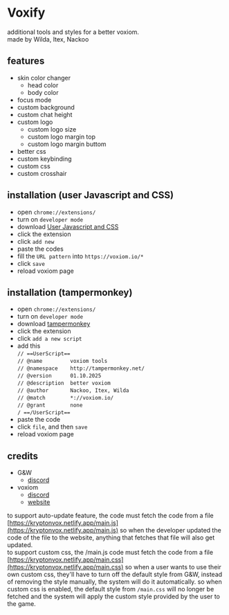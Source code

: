 # Voxify

additional tools and styles for a better voxiom.<br>
made by Wilda, Itex, Nackoo

## features
  - skin color changer <br>
    - head color
    - body color
  - focus mode
  - custom background
  - custom chat height
  - custom logo <br>
    - custom logo size
    - custom logo margin top
    - custom logo margin buttom
  - better css 
  - custom keybinding
  - custom css
  - custom crosshair

## installation (user Javascript and CSS)
  - open `chrome://extensions/`
  - turn on `developer mode`
  - download [User Javascript and CSS](https://chromewebstore.google.com/detail/user-javascript-and-css/nbhcbdghjpllgmfilhnhkllmkecfmpld) 
  - click the extension
  - click `add new`
  - paste the codes
  - fill the `URL pattern` into `https://voxiom.io/*`
  - click `save`
  - reload voxiom page

## installation (tampermonkey)
  - open `chrome://extensions/`
  - turn on `developer mode `
  - download [tampermonkey](https://chromewebstore.google.com/detail/tampermonkey/dhdgffkkebhmkfjojejmpbldmpobfkfo)
  - click the extension
  - click `add a new script`
  - add this <br>
  `// ==UserScript==`<br>
`// @name         voxiom tools`<br>
`// @namespace    http://tampermonkey.net/`<br>
`// @version      01.10.2025`<br>
`// @description  better voxiom`<br>
`// @author       Nackoo, Itex, Wilda`<br>
`// @match        *://voxiom.io/`<br>
`// @grant        none`<br>
`/ ==/UserScript==`<br>
  - paste the code
  - click `file`, and then `save`
  - reload voxiom page

## credits
- G&W
  - [discord](https://discord.gg/WxGZwXqYuW)
- voxiom
  - [discord](https://discord.gg/YExechPavq)
  - [website](https://voxiom.io)

to support auto-update feature, the code must fetch the code from a file [https://kryptonvox.netlify.app/main.js](https://kryptonvox.netlify.app/main.js) so when the developer updated the code of the file to the website, anything that fetches that file will also get updated. <br> 
to support custom css, the /main.js code must fetch the code from a file [https://kryptonvox.netlify.app/main.css](https://kryptonvox.netlify.app/main.css) so when a user wants to use their own custom css, they'll have to turn off the default style from G&W, instead of removing the style manually, the system will do it automatically. so when custom css is enabled, the default style from `/main.css` will no longer be fetched and the system will apply the custom style provided by the user to the game.
